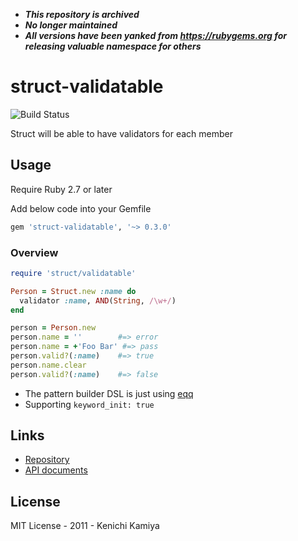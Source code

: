 * ***This repository is archived***
* ***No longer maintained***
* ***All versions have been yanked from https://rubygems.org for releasing valuable namespace for others***

# struct-validatable

![Build Status](https://github.com/kachick/struct-validatable/actions/workflows/test_behaviors.yml/badge.svg?branch=main)

Struct will be able to have validators for each member

## Usage

Require Ruby 2.7 or later

Add below code into your Gemfile

```ruby
gem 'struct-validatable', '~> 0.3.0'
```

### Overview

```ruby
require 'struct/validatable'

Person = Struct.new :name do
  validator :name, AND(String, /\w+/)
end

person = Person.new
person.name = ''        #=> error
person.name = +'Foo Bar' #=> pass
person.valid?(:name)    #=> true
person.name.clear
person.valid?(:name)    #=> false
```

* The pattern builder DSL is just using [eqq](https://github.com/kachick/eqq)
* Supporting `keyword_init: true`

## Links

* [Repository](https://github.com/kachick/struct-validatable)
* [API documents](https://kachick.github.io/struct-validatable/)

## License

MIT License - 2011 - Kenichi Kamiya
